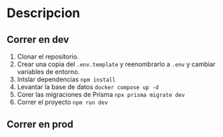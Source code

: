 # Descripcion

## Correr en dev

1. Clonar el repositorio.
2. Crear una copia del ```.env.template``` y reenombrarlo a ```.env``` y cambiar variables de entorno.
3. Intslar dependencias ```npm install```
4. Levantar la base de datos ```docker compose up -d```
5. Corer las migraciones de Prisma ```npx prisma migrate dev```
6. Correr el proyecto ```npm run dev```

## Correr en prod